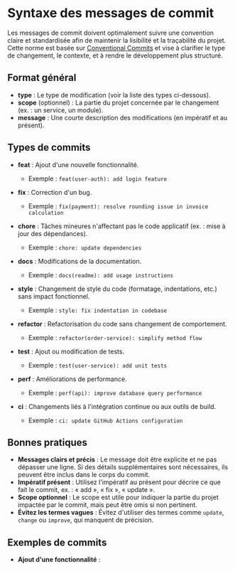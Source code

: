 # Syntaxe des messages de commit

Les messages de commit doivent optimalement suivre une convention claire et standardisée afin de maintenir la lisibilité et la traçabilité du projet. Cette norme est basée sur [Conventional Commits](https://www.conventionalcommits.org/) et vise à clarifier le type de changement, le contexte, et à rendre le développement plus structuré.

## Format général

- **type** : Le type de modification (voir la liste des types ci-dessous).
- **scope** (optionnel) : La partie du projet concernée par le changement (ex. : un service, un module).
- **message** : Une courte description des modifications (en impératif et au présent).

## Types de commits

- **feat** : Ajout d'une nouvelle fonctionnalité.
  - Exemple : `feat(user-auth): add login feature`

- **fix** : Correction d'un bug.
  - Exemple : `fix(payment): resolve rounding issue in invoice calculation`

- **chore** : Tâches mineures n'affectant pas le code applicatif (ex. : mise à jour des dépendances).
  - Exemple : `chore: update dependencies`

- **docs** : Modifications de la documentation.
  - Exemple : `docs(readme): add usage instructions`

- **style** : Changement de style du code (formatage, indentations, etc.) sans impact fonctionnel.
  - Exemple : `style: fix indentation in codebase`

- **refactor** : Refactorisation du code sans changement de comportement.
  - Exemple : `refactor(order-service): simplify method flow`

- **test** : Ajout ou modification de tests.
  - Exemple : `test(user-service): add unit tests`

- **perf** : Améliorations de performance.
  - Exemple : `perf(api): improve database query performance`

- **ci** : Changements liés à l'intégration continue ou aux outils de build.
  - Exemple : `ci: update GitHub Actions configuration`

## Bonnes pratiques

- **Messages clairs et précis** : Le message doit être explicite et ne pas dépasser une ligne. Si des détails supplémentaires sont nécessaires, ils peuvent être inclus dans le corps du commit.
- **Impératif présent** : Utilisez l'impératif au présent pour décrire ce que fait le commit, ex. : « add », « fix », « update ».
- **Scope optionnel** : Le scope est utile pour indiquer la partie du projet impactée par le commit, mais peut être omis si non pertinent.
- **Évitez les termes vagues** : Évitez d'utiliser des termes comme `update`, `change` ou `improve`, qui manquent de précision.

## Exemples de commits

- **Ajout d'une fonctionnalité** :